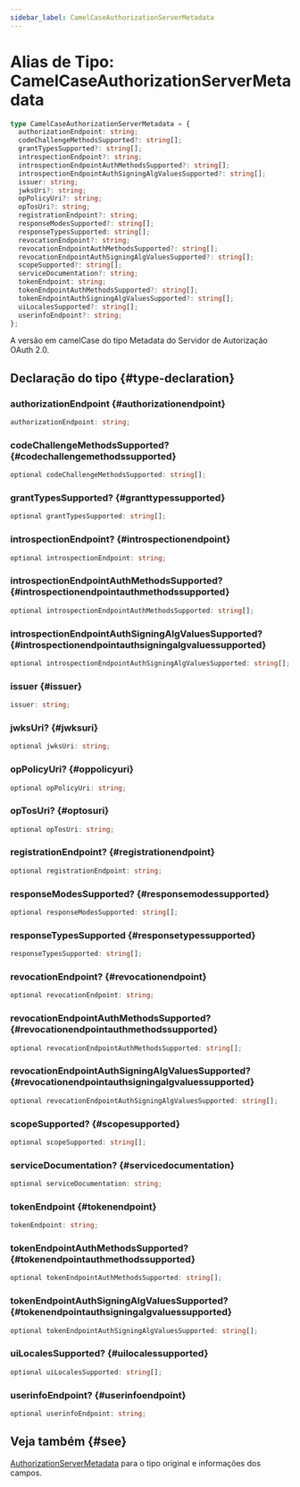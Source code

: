 ```yaml
---
sidebar_label: CamelCaseAuthorizationServerMetadata
---
```


# Alias de Tipo: CamelCaseAuthorizationServerMetadata

```ts
type CamelCaseAuthorizationServerMetadata = {
  authorizationEndpoint: string;
  codeChallengeMethodsSupported?: string[];
  grantTypesSupported?: string[];
  introspectionEndpoint?: string;
  introspectionEndpointAuthMethodsSupported?: string[];
  introspectionEndpointAuthSigningAlgValuesSupported?: string[];
  issuer: string;
  jwksUri?: string;
  opPolicyUri?: string;
  opTosUri?: string;
  registrationEndpoint?: string;
  responseModesSupported?: string[];
  responseTypesSupported: string[];
  revocationEndpoint?: string;
  revocationEndpointAuthMethodsSupported?: string[];
  revocationEndpointAuthSigningAlgValuesSupported?: string[];
  scopeSupported?: string[];
  serviceDocumentation?: string;
  tokenEndpoint: string;
  tokenEndpointAuthMethodsSupported?: string[];
  tokenEndpointAuthSigningAlgValuesSupported?: string[];
  uiLocalesSupported?: string[];
  userinfoEndpoint?: string;
};
```

A versão em camelCase do tipo Metadata do Servidor de Autorização OAuth 2.0.

## Declaração do tipo {#type-declaration}

### authorizationEndpoint {#authorizationendpoint}

```ts
authorizationEndpoint: string;
```

### codeChallengeMethodsSupported? {#codechallengemethodssupported}

```ts
optional codeChallengeMethodsSupported: string[];
```

### grantTypesSupported? {#granttypessupported}

```ts
optional grantTypesSupported: string[];
```

### introspectionEndpoint? {#introspectionendpoint}

```ts
optional introspectionEndpoint: string;
```

### introspectionEndpointAuthMethodsSupported? {#introspectionendpointauthmethodssupported}

```ts
optional introspectionEndpointAuthMethodsSupported: string[];
```

### introspectionEndpointAuthSigningAlgValuesSupported? {#introspectionendpointauthsigningalgvaluessupported}

```ts
optional introspectionEndpointAuthSigningAlgValuesSupported: string[];
```

### issuer {#issuer}

```ts
issuer: string;
```

### jwksUri? {#jwksuri}

```ts
optional jwksUri: string;
```

### opPolicyUri? {#oppolicyuri}

```ts
optional opPolicyUri: string;
```

### opTosUri? {#optosuri}

```ts
optional opTosUri: string;
```

### registrationEndpoint? {#registrationendpoint}

```ts
optional registrationEndpoint: string;
```

### responseModesSupported? {#responsemodessupported}

```ts
optional responseModesSupported: string[];
```

### responseTypesSupported {#responsetypessupported}

```ts
responseTypesSupported: string[];
```

### revocationEndpoint? {#revocationendpoint}

```ts
optional revocationEndpoint: string;
```

### revocationEndpointAuthMethodsSupported? {#revocationendpointauthmethodssupported}

```ts
optional revocationEndpointAuthMethodsSupported: string[];
```

### revocationEndpointAuthSigningAlgValuesSupported? {#revocationendpointauthsigningalgvaluessupported}

```ts
optional revocationEndpointAuthSigningAlgValuesSupported: string[];
```

### scopeSupported? {#scopesupported}

```ts
optional scopeSupported: string[];
```

### serviceDocumentation? {#servicedocumentation}

```ts
optional serviceDocumentation: string;
```

### tokenEndpoint {#tokenendpoint}

```ts
tokenEndpoint: string;
```

### tokenEndpointAuthMethodsSupported? {#tokenendpointauthmethodssupported}

```ts
optional tokenEndpointAuthMethodsSupported: string[];
```

### tokenEndpointAuthSigningAlgValuesSupported? {#tokenendpointauthsigningalgvaluessupported}

```ts
optional tokenEndpointAuthSigningAlgValuesSupported: string[];
```

### uiLocalesSupported? {#uilocalessupported}

```ts
optional uiLocalesSupported: string[];
```

### userinfoEndpoint? {#userinfoendpoint}

```ts
optional userinfoEndpoint: string;
```

## Veja também {#see}

[AuthorizationServerMetadata](/references/js/type-aliases/AuthorizationServerMetadata.md) para o tipo original e informações dos campos.